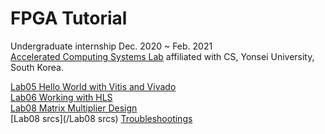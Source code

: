 # FPGA Tutorial

Undergraduate internship Dec. 2020 ~ Feb. 2021  
[Accelerated Computing Systems Lab](http://acsys.yonsei.ac.kr/) affiliated with CS, Yonsei University, South Korea.  

[Lab05 Hello World with Vitis and Vivado](/Lab05%20Hello%20World%20with%20Vitis%20and%20Vivado.md)  
[Lab06 Working with HLS](/Lab06%20Working%20with%20HLS.md)  
[Lab08 Matrix Multiplier Design](/Lab08%20Matrix%20Multiplier%20Design.md)  
[Lab08 srcs](/Lab08 srcs)
[Troubleshootings](/Troubleshootings.md)  
